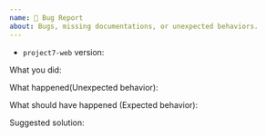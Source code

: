```yaml
---
name: 🐛 Bug Report
about: Bugs, missing documentations, or unexpected behaviors.
---
```


<!-- 
Thank you for your interest in this project. Bugs filed and PRs submitted are appreciated!

Please make sure that you are familiar with and follow the Code of Conduct of this project
which can be found at https://github.com/cereblanco/project7-web/blob/master/CODE_OF_CONDUCT.md 

Also, please make sure you're familiar with and follow the instructions in the contributing guidelines
which can  be found at https://github.com/cereblanco/project7-web/blob/master/CONTRIBUTION.md

- Please review the Issues policies before filing an issue:

  🐛 Bug:
  Report a bug, missing documentation, or unexpected behavior.

  💡 Feature Request:
  File a request for a new feature. Vote on the feature request by adding a 👍. This helps maintainers prioritize what to work on.

-->

- `project7-web` version:

What you did:

<!-- 
A clear and concise description of what you did.
Include code snippets/a link to online editor like CodeSandbox/CLI commands/execution instructions/configurations/anything
-->

What happened(Unexpected behavior):

<!-- 
Describe the unexpected behavior that has happened.
Include complete error messages/screenshots/anything
-->

What should have happened (Expected behavior):

<!-- Describe why the current behavior is a problem. What should be the correct behavior? -->

Suggested solution:

<!--
It's okay if you don't have a suggested solution, but it would be helpful if you could
do a little digging to come up with some suggestions on how to solve and improve things.
-->